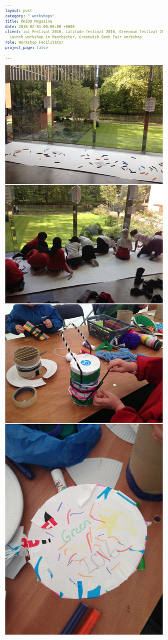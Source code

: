 ```yaml
---
layout: post
category: " workshops"
title: OKIDO Magazine
date: 2016-02-01 00:00:00 +0000
client: ioi Festival 2016, Latitude festival 2016, Greenman festival 2016, Big Draw
  Launch workshop in Manchester, Greenwich Book Fair workshop
role: Workshop Facilitator
project_page: false

---
```

![](/uploads/IMG_8009.jpg)![](/uploads/IMG_8013.jpg)![](/uploads/IMG_7528.jpg)![](/uploads/IMG_7530.jpg)
